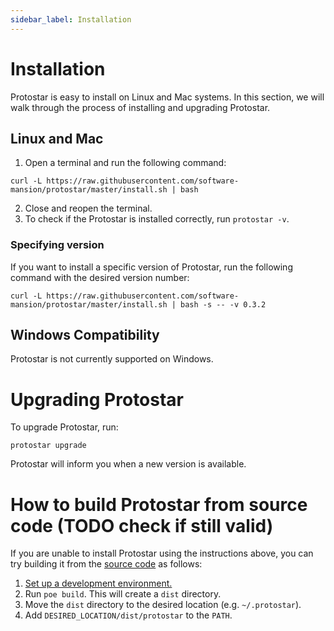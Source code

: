 ```yaml
---
sidebar_label: Installation
---
```


# Installation

Protostar is easy to install on Linux and Mac systems. In this section, we will walk through the process of installing and upgrading Protostar.

## Linux and Mac
1. Open a terminal and run the following command:
```console
curl -L https://raw.githubusercontent.com/software-mansion/protostar/master/install.sh | bash
```
2. Close and reopen the terminal.
3. To check if the Protostar is installed correctly, run `protostar -v`.

### Specifying version

If you want to install a specific version of Protostar, run the following command with the desired version number:

```console
curl -L https://raw.githubusercontent.com/software-mansion/protostar/master/install.sh | bash -s -- -v 0.3.2
```

## Windows Compatibility
Protostar is not currently supported on Windows.

# Upgrading Protostar
To upgrade Protostar, run:
```shell
protostar upgrade
```
Protostar will inform you when a new version is available.


# How to build Protostar from source code (TODO check if still valid)
If you are unable to install Protostar using the instructions above, you can try building it from the [source code](https://github.com/software-mansion/protostar) as follows:

1. [Set up a development environment.](https://github.com/software-mansion/protostar#setting-up-environment)
1. Run `poe build`. This will create a `dist` directory.
1. Move the `dist` directory to the desired location (e.g. `~/.protostar`).
1. Add `DESIRED_LOCATION/dist/protostar` to the `PATH`.
